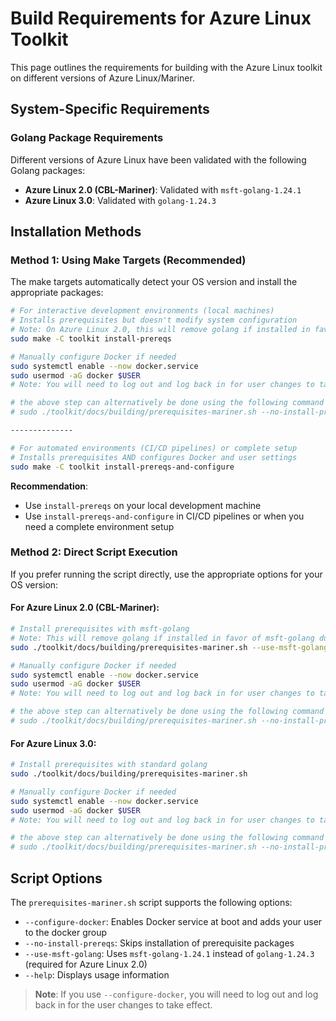 
# Build Requirements for Azure Linux Toolkit

This page outlines the requirements for building with the Azure Linux toolkit on different versions of Azure Linux/Mariner.

## System-Specific Requirements

### Golang Package Requirements

Different versions of Azure Linux have been validated with the following Golang packages:

- **Azure Linux 2.0 (CBL-Mariner)**: Validated with `msft-golang-1.24.1`
- **Azure Linux 3.0**: Validated with `golang-1.24.3`

## Installation Methods

### Method 1: Using Make Targets (Recommended)

The make targets automatically detect your OS version and install the appropriate packages:

```bash
# For interactive development environments (local machines)
# Installs prerequisites but doesn't modify system configuration
# Note: On Azure Linux 2.0, this will remove golang if installed in favor of msft-golang due to the golang version requirement
sudo make -C toolkit install-prereqs

# Manually configure Docker if needed
sudo systemctl enable --now docker.service
sudo usermod -aG docker $USER
# Note: You will need to log out and log back in for user changes to take effect

# the above step can alternatively be done using the following command if preferred:
# sudo ./toolkit/docs/building/prerequisites-mariner.sh --no-install-prereqs --configure-docker

--------------

# For automated environments (CI/CD pipelines) or complete setup
# Installs prerequisites AND configures Docker and user settings
sudo make -C toolkit install-prereqs-and-configure
```

**Recommendation**: 
- Use `install-prereqs` on your local development machine
- Use `install-prereqs-and-configure` in CI/CD pipelines or when you need a complete environment setup

### Method 2: Direct Script Execution

If you prefer running the script directly, use the appropriate options for your OS version:

#### For Azure Linux 2.0 (CBL-Mariner):
```bash
# Install prerequisites with msft-golang
# Note: This will remove golang if installed in favor of msft-golang due to the golang version requirement
sudo ./toolkit/docs/building/prerequisites-mariner.sh --use-msft-golang

# Manually configure Docker if needed
sudo systemctl enable --now docker.service
sudo usermod -aG docker $USER
# Note: You will need to log out and log back in for user changes to take effect

# the above step can alternatively be done using the following command if preferred:
# sudo ./toolkit/docs/building/prerequisites-mariner.sh --no-install-prereqs --configure-docker
```

#### For Azure Linux 3.0:
```bash
# Install prerequisites with standard golang
sudo ./toolkit/docs/building/prerequisites-mariner.sh

# Manually configure Docker if needed
sudo systemctl enable --now docker.service
sudo usermod -aG docker $USER
# Note: You will need to log out and log back in for user changes to take effect

# the above step can alternatively be done using the following command if preferred:
# sudo ./toolkit/docs/building/prerequisites-mariner.sh --no-install-prereqs --configure-docker
```

## Script Options

The `prerequisites-mariner.sh` script supports the following options:

- `--configure-docker`: Enables Docker service at boot and adds your user to the docker group
- `--no-install-prereqs`: Skips installation of prerequisite packages
- `--use-msft-golang`: Uses `msft-golang-1.24.1` instead of `golang-1.24.3` (required for Azure Linux 2.0)
- `--help`: Displays usage information

> **Note**: If you use `--configure-docker`, you will need to log out and log back in for the user changes to take effect.